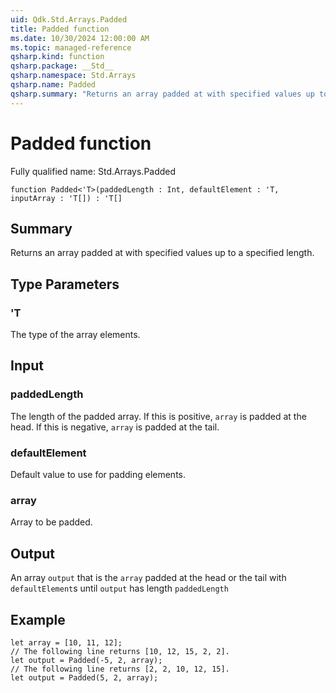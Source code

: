 ```yaml
---
uid: Qdk.Std.Arrays.Padded
title: Padded function
ms.date: 10/30/2024 12:00:00 AM
ms.topic: managed-reference
qsharp.kind: function
qsharp.package: __Std__
qsharp.namespace: Std.Arrays
qsharp.name: Padded
qsharp.summary: "Returns an array padded at with specified values up to a specified length."
---
```


# Padded function

Fully qualified name: Std.Arrays.Padded

```qsharp
function Padded<'T>(paddedLength : Int, defaultElement : 'T, inputArray : 'T[]) : 'T[]
```

## Summary
Returns an array padded at with specified values up to a
specified length.

## Type Parameters
### 'T
The type of the array elements.

## Input
### paddedLength
The length of the padded array. If this is positive, `array`
is padded at the head. If this is negative, `array` is padded
at the tail.
### defaultElement
Default value to use for padding elements.
### array
Array to be padded.

## Output
An array `output` that is the `array` padded at the head or the tail
with `defaultElement`s until `output` has length `paddedLength`

## Example
```qsharp
let array = [10, 11, 12];
// The following line returns [10, 12, 15, 2, 2].
let output = Padded(-5, 2, array);
// The following line returns [2, 2, 10, 12, 15].
let output = Padded(5, 2, array);
```
